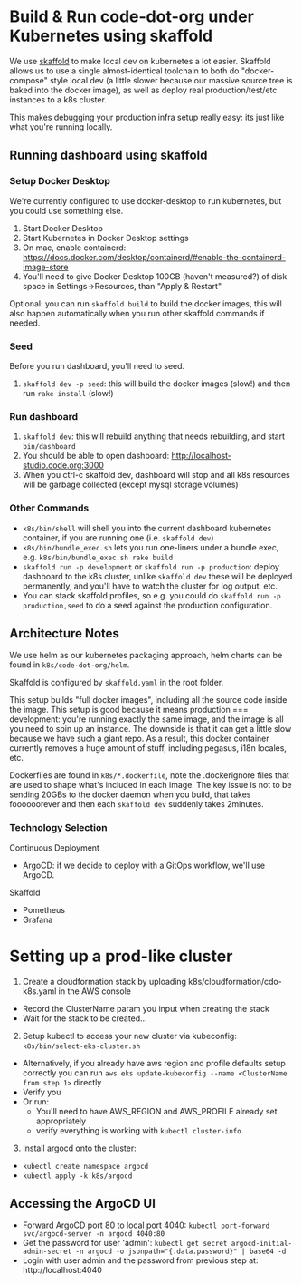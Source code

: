 # Build & Run code-dot-org under Kubernetes using skaffold

We use [skaffold](https://skaffold.dev/) to make local dev on kubernetes a lot easier. Skaffold
allows us to use a single almost-identical toolchain to both do "docker-compose" style local
dev (a little slower because our massive source tree is baked into the docker image), as well
as deploy real production/test/etc instances to a k8s cluster.

This makes debugging your production infra setup really easy: its just like what you're running
locally.

## Running dashboard using skaffold

### Setup Docker Desktop

We're currently configured to use docker-desktop to run kubernetes, but you could use something else.

1. Start Docker Desktop
1. Start Kubernetes in Docker Desktop settings
1. On mac, enable containerd: https://docs.docker.com/desktop/containerd/#enable-the-containerd-image-store
1. You'll need to give Docker Desktop 100GB (haven't measured?) of disk space in Settings->Resources, than "Apply & Restart"

Optional: you can run `skaffold build` to build the docker images, this will also happen automatically when you run other skaffold commands if needed.

### Seed

Before you run dashboard, you'll need to seed.

1. `skaffold dev -p seed`: this will build the docker images (slow!) and then run `rake install` (slow!)

### Run dashboard

1. `skaffold dev`: this will rebuild anything that needs rebuilding, and start `bin/dashboard`
2. You should be able to open dashboard: http://localhost-studio.code.org:3000
3. When you ctrl-c skaffold dev, dashboard will stop and all k8s resources will be garbage collected (except mysql storage volumes)

### Other Commands

- `k8s/bin/shell` will shell you into the current dashboard kubernetes container, if you are running one (i.e. `skaffold dev`)
- `k8s/bin/bundle_exec.sh` lets you run one-liners under a bundle exec, e.g. `k8s/bin/bundle_exec.sh rake build`
- `skaffold run -p development` or `skaffold run -p production`: deploy dashboard to the k8s cluster, unlike `skaffold dev` these will be deployed permanently, and you'll have to watch the cluster for log output, etc.
- You can stack skaffold profiles, so e.g. you could do `skaffold run -p production,seed` to do a seed against the production configuration.

## Architecture Notes

We use helm as our kubernetes packaging approach, helm charts can be found in `k8s/code-dot-org/helm`.

Skaffold is configured by `skaffold.yaml` in the root folder.

This setup builds "full docker images", including all the source code inside the image. This setup
is good because it means production === development: you're running exactly the same image, and
the image is all you need to spin up an instance. The downside is that it can get a little slow
because we have such a giant repo. As a result, this docker container currently removes a huge
amount of stuff, including pegasus, i18n locales, etc.

Dockerfiles are found in `k8s/*.dockerfile`, note the .dockerignore files that are used to shape
what's included in each image. The key issue is not to be sending 20GBs to the docker daemon when
you build, that takes foooooorever and then each `skaffold dev` suddenly takes 2minutes.

### Technology Selection


Continuous Deployment
- ArgoCD: if we decide to deploy with a GitOps workflow, we'll use ArgoCD.

Skaffold

- Pometheus
- Grafana

# Setting up a prod-like cluster

1. Create a cloudformation stack by uploading k8s/cloudformation/cdo-k8s.yaml in the AWS console
  - Record the ClusterName param you input when creating the stack
  - Wait for the stack to be created...
2. Setup kubectl to access your new cluster via kubeconfig: `k8s/bin/select-eks-cluster.sh`
  - Alternatively, if you already have aws region and profile defaults setup correctly you can run `aws eks update-kubeconfig --name <ClusterName from step 1>` directly
  - Verify you
  - Or run: 
    - You'll need to have AWS_REGION and AWS_PROFILE already set appropriately
    - verify everything is working with `kubectl cluster-info`
3. Install argocd onto the cluster: 
  - `kubectl create namespace argocd`
  - `kubectl apply -k k8s/argocd`


## Accessing the ArgoCD UI

- Forward ArgoCD port 80 to local port 4040: `kubectl port-forward svc/argocd-server -n argocd 4040:80`
- Get the password for user 'admin': `kubectl get secret argocd-initial-admin-secret -n argocd -o jsonpath="{.data.password}" | base64 -d`
- Login with user admin and the password from previous step at: http://localhost:4040
